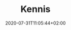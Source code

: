 ---
title: "Kennis"
description: "Dit onderdeel kan worden gebruikt voor de leerdoelen feitenkennis en begrip."
banner: /images/assessment-hero.jpg
icon: /icons/large-course.png
date: 2020-07-31T11:05:44+02:00
layout: single
weight: 1
---